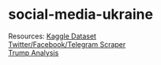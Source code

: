 # social-media-ukraine

Resources:
[Kaggle Dataset](https://www.kaggle.com/datasets/bwandowando/ukraine-russian-crisis-twitter-dataset-1-2-m-rows/code?resource=download) \
[Twitter/Facebook/Telegram Scraper](https://github.com/JustAnotherArchivist/snscrape) \
[Trump Analysis](http://varianceexplained.org/r/trump-tweets/)
